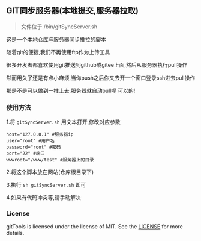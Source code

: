 


## GIT同步服务器(本地提交,服务器拉取)

> 文件位于 /bin/gitSyncServer.sh

这是一个本地仓库与服务器同步推拉的脚本

随着git的便捷,我们不再使用ftp作为上传工具

很多开发者都喜欢使用git推送到github或gitee上面,然后从服务器执行pull操作

然而用久了还是有点小麻烦,当你push之后你又去开一个窗口登录ssh进去pull操作

那是不是可以做到一推上去,服务器就自动pull呢 可以的!


### 使用方法

1.将 `gitSyncServer.sh` 用文本打开,修改对应参数

```
host="127.0.0.1" #服务器ip
user="root" #用户名
password="root" #密码
port="22" #端口
wwwroot="/www/test" #服务器上的目录

```

2.将这个脚本放在网站(仓库根目录下)

3.执行 `sh gitSyncServer.sh` 即可

4.如果有代码冲突等,请手动解决


### License

gitTools is licensed under the license of MIT. See the [LICENSE](../LICENSE) for more details.


